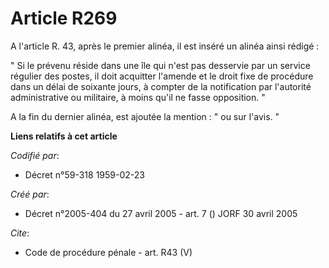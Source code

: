 # Article R269

A l'article R. 43, après le premier alinéa, il est inséré un alinéa ainsi rédigé : 

" Si le prévenu réside dans une île qui n'est pas desservie par un service régulier des postes, il doit acquitter l'amende et
le droit fixe de procédure dans un délai de soixante jours, à compter de la notification par l'autorité administrative ou
militaire, à moins qu'il ne fasse opposition. " 

A la fin du dernier alinéa, est ajoutée la mention : " ou sur l'avis. "

**Liens relatifs à cet article**

_Codifié par_:

  - Décret n°59-318 1959-02-23

_Créé par_:

  - Décret n°2005-404 du 27 avril 2005 - art. 7 () JORF 30 avril 2005

_Cite_:

  - Code de procédure pénale - art. R43 (V)
